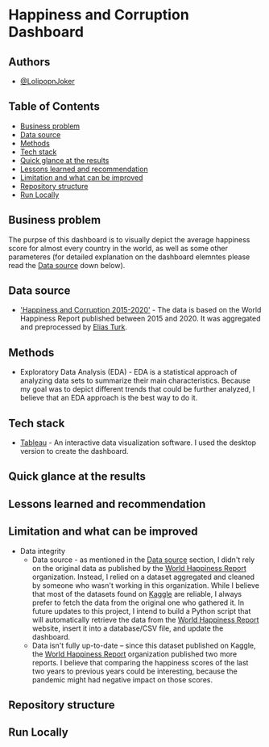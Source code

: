 # Happiness and Corruption Dashboard
## Authors
* [@LolipopnJoker](https://github.com/LolipopnJoker)
## Table of Contents
* [Business problem](https://github.com/LolipopnJoker/Happiness_and_Corruption_Dashboard/blob/main/README.md#business-problem)
* [Data source](https://github.com/LolipopnJoker/Happiness_and_Corruption_Dashboard/blob/main/README.md#data-source)
* [Methods](https://github.com/LolipopnJoker/Happiness_and_Corruption_Dashboard/blob/main/README.md#Methods)
* [Tech stack](https://github.com/LolipopnJoker/Happiness_and_Corruption_Dashboard/blob/main/README.md#tech-stack)
* [Quick glance at the results](https://github.com/LolipopnJoker/Happiness_and_Corruption_Dashboard/blob/main/README.md#quick-glance-at-the-results)
* [Lessons learned and recommendation](https://github.com/LolipopnJoker/Happiness_and_Corruption_Dashboard/blob/main/README.md#lessons-learned-and-recommendation)
* [Limitation and what can be improved](https://github.com/LolipopnJoker/Happiness_and_Corruption_Dashboard/blob/main/README.md#limitation-and-what-can-be-improved)
* [Repository structure](https://github.com/LolipopnJoker/Happiness_and_Corruption_Dashboard/blob/main/README.md#limitation-and-what-can-be-improved)
* [Run Locally](https://github.com/LolipopnJoker/Happiness_and_Corruption_Dashboard/blob/main/README.md#run-locally)
## Business problem
The purpse of this dashboard is to visually depict the average happiness score for almost every country in the world, as well as some other parameteres (for detailed explanation on the dashboard elemntes please read the [Data source](https://github.com/LolipopnJoker/Happiness_and_Corruption_Dashboard/blob/main/README.md#data-source) down below).
## Data source
* ['Happiness and Corruption 2015-2020'](https://www.kaggle.com/datasets/eliasturk/world-happiness-based-on-cpi-20152020?resource=download) - The data is based on the World Happiness Report published between 2015 and 2020. It was aggregated and preprocessed by [Elias Turk](https://www.kaggle.com/eliasturk).
## Methods
* Exploratory Data Analysis (EDA) - EDA is a statistical approach of analyzing data sets to summarize their main characteristics. Because my goal was to depict different trends that could be further analyzed, I believe that an EDA approach is the best way to do it.
## Tech stack
* [Tableau](https://www.tableau.com/) - An interactive data visualization software. I used the desktop version to create the dashboard.
## Quick glance at the results
## Lessons learned and recommendation
## Limitation and what can be improved
* Data integrity
  * Data source - as mentioned in the [Data source](https://github.com/LolipopnJoker/Happiness_and_Corruption_Dashboard/blob/main/README.md#data-source) section, I didn't rely on the original data as published by the [World Happiness Report](https://worldhappiness.report/) organization. Instead, I relied on a dataset aggregated and cleaned by someone who wasn't working in this organization. While I believe that most of the datasets found on [Kaggle]( https://www.kaggle.com/) are reliable, I always prefer to fetch the data from the original one who gathered it. In future updates to this project, I intend to build a Python script that will automatically retrieve the data from the [World Happiness Report]( https://worldhappiness.report/) website, insert it into a database/CSV file, and update the dashboard.
  * Data isn't fully up-to-date – since this dataset published on Kaggle, the [World Happiness Report](https://worldhappiness.report/) organization published two more reports. I believe that comparing the happiness scores of the last two years to previous years could be interesting, because the pandemic might had negative impact on those scores. 
## Repository structure
## Run Locally
